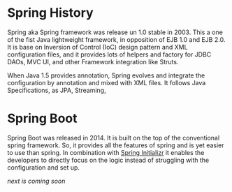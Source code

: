 # Spring History

Spring aka Spring framework was release un 1.0 stable in 2003. This a one of the fist Java lightweight framework, in opposition of EJB 1.0 and EJB 2.0. It is base on Inversion of Control (IoC) design pattern and XML configuration files, and it provides lots of helpers and factory for JDBC DAOs, MVC UI, and other Framework integration like Struts.

When Java 1.5 provides annotation, Spring evolves and integrate the configuration by annotation and mixed with XML files.
It follows Java Specifications, as JPA, Streaming, 


# Spring Boot
Spring Boot was released in 2014. It is built on the top of the conventional spring framework. So, it provides all the features of spring and is yet easier to use than spring. In combination with [Spring Initializr](https://start.spring.io/) it enables the developers to directly focus on the logic instead of struggling with the configuration and set up.



*next is coming soon*
